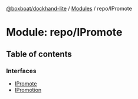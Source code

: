 [@boxboat/dockhand-lite](../README.md) / [Modules](../modules.md) / repo/IPromote

# Module: repo/IPromote

## Table of contents

### Interfaces

- [IPromote](../interfaces/repo_ipromote.ipromote.md)
- [IPromotion](../interfaces/repo_ipromote.ipromotion.md)
